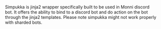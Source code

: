 Simpukka is jinja2 wrapper specifically built to be used in Monni discord bot. It offers the ability to bind to a discord bot and do action on the bot through the jinja2 templates. Please note simpukka might not work properly with sharded bots.